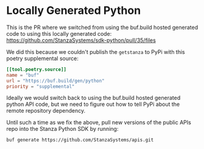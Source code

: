 # Locally Generated Python

This is the PR where we switched from using the buf.build hosted generated code to using this locally generated code: https://github.com/StanzaSystems/sdk-python/pull/35/files

We did this because we couldn't publish the `getstanza` to PyPi with this poetry supplemental source:

```toml
[[tool.poetry.source]]
name = "buf"
url = "https://buf.build/gen/python"
priority = "supplemental"
```

Ideally we would switch back to using the buf.build hosted generated python API code, but we need to figure out how to tell PyPi about the remote repository dependency.

Until such a time as we fix the above, pull new versions of the public APIs repo into the Stanza Python SDK by running:

```bash
buf generate https://github.com/StanzaSystems/apis.git
```